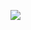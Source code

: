 [![](https://github.com/denimgroup/threadfix/blob/master/docs/wiki/img/Wiki%20Banner.png)](https://www.threadfix.it/threadfix-community-campaign/)
